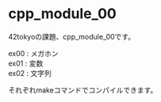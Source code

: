 # cpp_module_00

42tokyoの課題、cpp_module_00です。

ex00 : メガホン  
ex01 : 変数  
ex02 : 文字列

それぞれmakeコマンドでコンパイルできます。